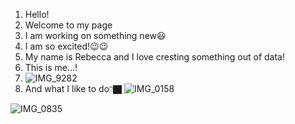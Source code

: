 1. Hello!
2. Welcome to my page
3. I am working on something new😃
4.  I am so excited!😉😉
6. My name is Rebecca and I love cresting something out of data!
7. This is me...!
8. ![IMG_9282](https://user-images.githubusercontent.com/79341728/138969481-6ef85169-9254-479e-8849-11dd39d90239.jpeg)
9. And what I like to do👇🏿
![IMG_0158](https://user-images.githubusercontent.com/79341728/138968977-2999bebf-acf7-44b7-b731-f1781a426fda.jpeg)


![IMG_0835](https://user-images.githubusercontent.com/79341728/138969370-d4341065-3d63-4db5-be2c-52f423b9d657.jpeg)

